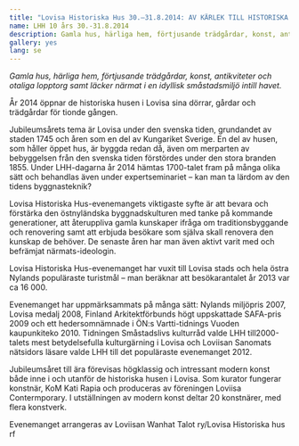 ```yaml
---
title: "Lovisa Historiska Hus 30.–31.8.2014: AV KÄRLEK TILL HISTORISKA HUS!"
name: LHH 10 års 30.-31.8.2014
description: Gamla hus, härliga hem, förtjusande trädgårdar, konst, antikviteter och otaliga lopptorg samt läcker närmat i en idyllisk småstadsmiljö intill havet.
gallery: yes
lang: se
---
```


<em>Gamla hus, härliga hem, förtjusande trädgårdar, konst, antikviteter och otaliga lopptorg samt läcker närmat i en idyllisk småstadsmiljö intill havet.</em>

År 2014 öppnar de historiska husen i Lovisa sina dörrar, gårdar och trädgårdar för tionde gången.

Jubileumsårets tema är Lovisa under den svenska tiden, grundandet av staden 1745 och åren som en del av  Kungariket Sverige. En del av husen, som håller öppet hus, är byggda redan då, även om merparten av  bebyggelsen från den svenska tiden förstördes under den stora branden 1855.  Under LHH-dagarna år 2014 hämtas 1700-talet fram på många olika sätt och behandlas även under expertseminariet – kan man ta lärdom av den tidens byggnasteknik?

Lovisa Historiska Hus-evenemangets viktigaste syfte är att bevara och förstärka den östnyländska byggnadskulturen med tanke på kommande generationer, att återuppliva gamla kunskaper ifråga om traditionsbyggande och renovering samt att erbjuda besökare som själva skall renovera den kunskap de behöver. De senaste åren har man även aktivt varit med och befrämjat närmats-ideologin.

Lovisa Historiska Hus-evenemanget  har vuxit till Lovisa stads och hela östra Nylands populäraste turistmål – man beräknar att besökarantalet år 2013 var ca 16 000.

Evenemanget har uppmärksammats på många sätt:  Nylands miljöpris 2007, Lovisa medalj 2008, Finland Arkitektförbunds högt uppskattade SAFA-pris 2009 och ett hedersomnämnade i  ÖN:s Vartti-tidnings Vuoden kaupunkiteko 2010. Tidningen Småstadslivs kulturråd valde LHH till2000-talets mest betydelsefulla kulturgärning i Lovisa och Loviisan Sanomats nätsidors läsare valde LHH till det populäraste evenemanget 2012.

Jubileumsåret till ära förevisas högklassig och intressant modern konst både inne i och utanför de historiska husen i Lovisa. Som kurator fungerar konstnär, KoM Kati Rapia och produceras av föreningen Loviisa Contermporary. I utställningen av modern konst deltar 20 konstnärer, med flera konstverk.

Evenemanget arrangeras av Loviisan Wanhat Talot ry/Lovisa Historiska hus rf
